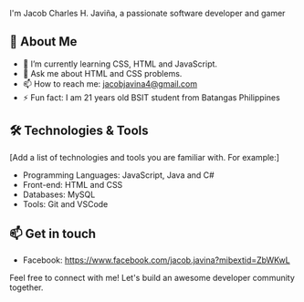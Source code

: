 I'm Jacob Charles H. Javiña, a passionate software developer and gamer

## 🚀 About Me

- 🌱 I’m currently learning CSS, HTML and JavaScript.
- 💬 Ask me about HTML and CSS problems.
- 📫 How to reach me: jacobjavina4@gmail.com
- ⚡ Fun fact: I am 21 years old BSIT student from Batangas Philippines

## 🛠️ Technologies & Tools

[Add a list of technologies and tools you are familiar with. For example:]

- Programming Languages: JavaScript, Java and C#
- Front-end: HTML and CSS
- Databases: MySQL
- Tools: Git and VSCode

## 📫 Get in touch

- Facebook: https://www.facebook.com/jacob.javina?mibextid=ZbWKwL

Feel free to connect with me! Let's build an awesome developer community together.
